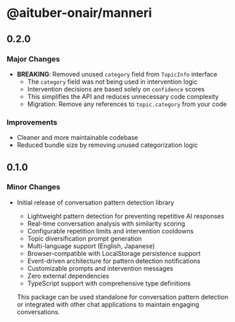 # @aituber-onair/manneri

## 0.2.0

### Major Changes

- **BREAKING**: Removed unused `category` field from `TopicInfo` interface
  - The `category` field was not being used in intervention logic
  - Intervention decisions are based solely on `confidence` scores
  - This simplifies the API and reduces unnecessary code complexity
  - Migration: Remove any references to `topic.category` from your code

### Improvements

- Cleaner and more maintainable codebase
- Reduced bundle size by removing unused categorization logic

## 0.1.0

### Minor Changes

- Initial release of conversation pattern detection library

  - Lightweight pattern detection for preventing repetitive AI responses
  - Real-time conversation analysis with similarity scoring
  - Configurable repetition limits and intervention cooldowns
  - Topic diversification prompt generation
  - Multi-language support (English, Japanese)
  - Browser-compatible with LocalStorage persistence support
  - Event-driven architecture for pattern detection notifications
  - Customizable prompts and intervention messages
  - Zero external dependencies
  - TypeScript support with comprehensive type definitions

  This package can be used standalone for conversation pattern detection or integrated with other chat applications to maintain engaging conversations.